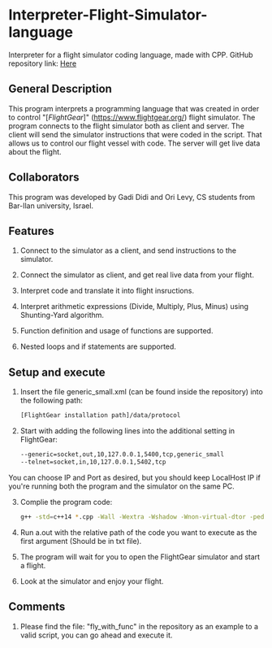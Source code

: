 # Interpreter-Flight-Simulator-language
Interpreter for a flight simulator coding language, made with CPP. 
GitHub repository link: [Here](https://github.com/ori294/Interpreter-Flight-Simulator-language)

## General Description

This program interprets a programming language that was created in order to control "[_FlightGear_]" (https://www.flightgear.org/) flight simulator. 
The program connects to the flight simulator both as client and server.
The client will send the simulator instructions that were coded in the script. That allows us to control our flight vessel with code.
The server will get live data about the flight. 

## Collaborators

This program was developed by Gadi Didi and Ori Levy, CS students from Bar-Ilan university, Israel.


## Features

1. Connect to the simulator as a client, and send instructions to the simulator.

2. Connect the simulator as client, and get real live data from your flight.

3. Interpret code and translate it into flight insructions.

4. Interpret arithmetic expressions (Divide, Multiply, Plus, Minus) using Shunting-Yard algorithm.

5. Function definition and usage of functions are supported. 

6. Nested loops and if statements are supported.


## Setup and execute

1. Insert the file generic_small.xml (can be found inside the repository) into the following path:
    ```bash
    [FlightGear installation path]/‫‪data/protocol
    ```

2. Start with adding the following lines into the additional setting in FlightGear:

    ```bash
    --generic=socket,out,10,127.0.0.1,5400,tcp,generic_small
    --telnet=socket,in,10,127.0.0.1,5402,tcp
    ```
You can choose IP and Port as desired, but you should keep LocalHost IP if you're running both the program and the simulator on the same PC.

3. Complie the program code:

    ```bash
    g++ -std=c++14 *.cpp -Wall -Wextra -Wshadow -Wnon-virtual-dtor -pedantic -o a.out
    ```

4. Run a.out with the relative path of the code you want to execute as the first argument (Should be in txt file).

5. The program will wait for you to open the FlightGear simulator and start a flight.

6. Look at the simulator and enjoy your flight.

## Comments

1. Please find the file: "fly_with_func" in the repository as an example to a valid script, you can go ahead and execute it.


